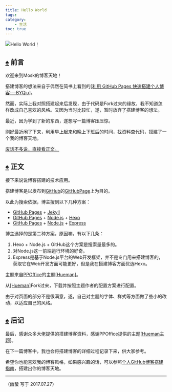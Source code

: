 ```yaml
---
title: Hello World
tags: 
category: 
	- 生活
toc: true
---
```

![Hello World！](http://pic1.win4000.com/wallpaper/f/578842781a265.jpg "文艺")

## [♠](#1) <span id='1'>前言</span>

欢迎来到Mosk的博客天地！<br/>

搭建博客的想法来自于偶然在简书上看到的[[利用 GitHub Pages 快速搭建个人博客---BYQiu]](http://www.jianshu.com/p/e68fba58f75c)。<br/>

然而，实际上我对照搭建起来后发现，由于代码是Fork过来的缘故，我不知道怎样改成自己喜欢的风格。又因为当时比较忙，遂，暂时放弃了搭建博客的想法。<br/>

最近，因为学到了新的东西，遂想写一篇博客压压惊。<br/>

刚好最近闲了下来，利用早上起来和晚上下班后的时间，找资料查代码，搭建了一个我的博客天地。<br/>

[废话不多说，直接看正文。](#2)<br/>

## [♠](#2) <span id='2'>正文</span>

接下来说说博客搭建的技术应用。<br/>

搭建博客是以发布到[GitHub](https://github.com/)的[GitHubPage](https://pages.github.com/)上为目的。<br/>

以此为搜索依据，博主搜到以下几种方案：
* [GitHub Pages](https://pages.github.com/) + [Jekyll](http://jekyllrb.com/) 
* [GitHub Pages](https://pages.github.com/) + [Node.js](https://nodejs.org/en/) + [Hexo](https://hexo.io/)
* [GitHub Pages](https://pages.github.com/) + [Node.js](https://nodejs.org/en/) + [Express](http://www.expressjs.com.cn/)<br/>

博主选择的是第二种方案，原因嘛，有以下几条：
1. Hexo + Node.js + GitHub这个方案是搜索量最多的。
2. 对Node.js这一前端运行环境的好奇。
3. Express是基于Node.js平台的Web开发框架，并不是专门用来搭建博客的，获取它在Web开发方面可能更好，但是我在搭建博客方面优选Hexo。<br/>

主题来自[PPOffice](https://github.com/ppoffice/)的主题[[Hueman]](https://github.com/ppoffice/hexo-theme-hueman "PPOffice的主题Hueman")。<br/>

从[[Hueman]](https://github.com/ppoffice/hexo-theme-hueman "PPOffice的主题Hueman")Fork过来，下载并按照主题作者的配置方案进行配置。<br/>

由于对页面的部分不是很满意，遂，自己对主题的字体、样式等方面做了些小的改动，以适应自己的风格。<br/>

## [♠](#3) <span id='3'>后记</span>

最后，感谢众多大佬提供的搭建博客资料，感谢PPOffice提供的主题[[Hueman主题]](https://github.com/ppoffice/hexo-theme-hueman "PPOffice的主题Hueman")。<br/>

在下一篇博客中，我也会将搭建博客的详细过程记录下来，供大家参考。<br/>

希望你也能喜欢我的博客风格，如果感兴趣的话，可以参照[个人GitHub博客搭建指南]()，搭建出你的博客天地。<br/>

---

（幽蛰 写于 2017.07.27）
